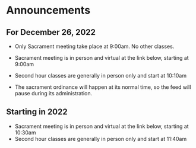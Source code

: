 # Announcements

## For December 26, 2022

* Only Sacrament meeting take place at 9:00am. No other classes.

* Sacrament meeting is in person and virtual at the link below, starting at 9:00am
* Second hour classes are generally in person only and start at 10:10am
* The sacrament ordinance will happen at its normal time, so the feed will pause during its administration. 

## Starting in 2022
* Sacrament meeting is in person and virtual at the link below, starting at 10:30am
* Second hour classes are generally in person only and start at 11:40am
